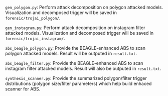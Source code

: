 `gen_polygon.py`: Perform attack decomposition on polygon attacked models. Visualization and decomposed trigger will be saved in `forensic/trojai_polygon/`.

`gen_instagram.py`: Perform attack decomposition on instagram filter attacked models. Visualization and decomposed trigger will be saved in `forensic/trojai_instagram/`.

`abs_beagle_polygon.py`: Provide the BEAGLE-enhanced ABS to scan polygon attacked models. Result will be outputed in `result.txt`.

`abs_beagle_filter.py`: Provide the BEAGLE-enhanced ABS to scan instagram filter attacked models. Result will also be outputed in `result.txt`.

`synthesis_scanner.py`: Provide the summarized polygon/filter trigger distributions (polygon size/filter parameters) which help build enhaced scanner for ABS.
